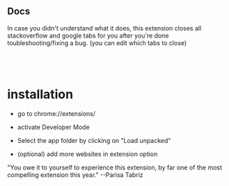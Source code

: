 ## Docs
In case you didn't understand what it does, this extension closes all stackoverflow and google tabs for you after you're done toubleshooting/fixing a bug. (you can edit which tabs to close)
## <br>

# installation
- go to chrome://extensions/

- activate Developer Mode

- Select the app folder by clicking on "Load unpacked"

- (optional) add more websites in extension option


"You owe it to yourself to experience this extension, by far one of the most compelling extension this year." --Parisa Tabriz
